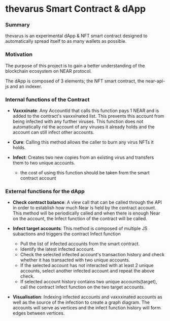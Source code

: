 # thevarus Smart Contract & dApp

### Summary

thevarus is an experimental dApp & NFT smart contract designed to automatically spread itself to as many wallets as possible.

### Motivation

The purpose of this project is to gain a better understanding of the blockchain ecosystem on NEAR protocol.

The dApp is composed of 3 elements; the NFT smart contract, the near-api-js and an indexer.




### Internal functions of the Contract

- **Vaxxxinate**: Any AccountId that calls this function pays 1 NEAR and is added to the contract's vaxxxinated list. This prevents this account from being infected with any further viruses. This function does not automatically rid the account of any viruses it already holds and the account can still infect other accounts.


- **Cure**: Calling this method allows the caller to burn any virus NFTs it holds. 


- **Infect**: Creates two new copies from an existing virus and transfers them to two unique accounts.
  - the cost of using this function should be taken from the smart contract account

### External functions for the dApp

- **Check contract balance**: A view call that can be called through the API in order to establish how much Near is held by the contract account. This method will be periodically called and when there is enough Near on the account, the Infect function of the contract will be called.


- **Infect target accounts**: This method is composed of multiple JS subactions and triggers the contract Infect function
  - Pull the list of infected accounts from the smart contract.
  - Identify the latest infected account.
  - Check the selected infected account's transaction history and check whether it has transacted with two unique accounts.
  - If the selected account has not interacted with at least 2 unique accounts, select another infected account and repeat the above check.
  - If selected account history contains two unique accounts(target), call the contract Infect function on the two target accounts.


- **Visualisation**: Indexing infected accounts and vaxxxinated accounts as well as the source of the infection to create a graph diagram. The accounts will serve as vertices and the infect function history will form edges between vertices.
